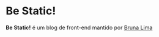 # Be Static!
**Be Static!** é um blog de front-end mantido por [Bruna Lima](http://brulima.github.io/)
